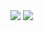 <img src="https://github.com/ldijkman/Hey_Electra/blob/main/ESP32/Screenshot_20211129-045524_BonjourBrowser.jpg">

<img src="https://github.com/ldijkman/Hey_Electra/blob/main/ESP32/Screenshot_20211129-045939_Chrome.jpg">
